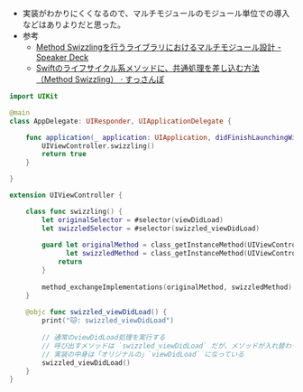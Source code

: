 - 実装がわかりにくくなるので、マルチモジュールのモジュール単位での導入などはありよりだと思った。
- 参考
  - [Method Swizzlingを行うライブラリにおけるマルチモジュール設計 - Speaker Deck](https://speakerdeck.com/yoshikma/method-swizzlingwoxing-uraiburariniokerumarutimoziyurushe-ji)
  - [Swiftのライフサイクル系メソッドに、共通処理を差し込む方法（Method Swizzling） · すっさんぽ](https://sussan-po.com/2021/05/01/method-swizzling-in-swift/)

```swift
import UIKit

@main
class AppDelegate: UIResponder, UIApplicationDelegate {

    func application(_ application: UIApplication, didFinishLaunchingWithOptions launchOptions: [UIApplication.LaunchOptionsKey: Any]?) -> Bool {
        UIViewController.swizzling()
        return true
    }

}

extension UIViewController {

    class func swizzling() {
        let originalSelector = #selector(viewDidLoad)
        let swizzledSelector = #selector(swizzled_viewDidLoad)
        
        guard let originalMethod = class_getInstanceMethod(UIViewController.self, originalSelector),
              let swizzledMethod = class_getInstanceMethod(UIViewController.self, swizzledSelector) else {
            return
        }
        
        method_exchangeImplementations(originalMethod, swizzledMethod)
    }
    
    @objc func swizzled_viewDidLoad() {
        print("🐱: swizzled_viewDidLoad")
        
        // 通常のviewDidLoad処理を実行する
        // 呼び出すメソッドは `swizzled_viewDidLoad` だが、メソッドが入れ替わっているから、
        // 実装の中身は「オリジナルの」`viewDidLoad` になっている
        swizzled_viewDidLoad()
    }
}
```
